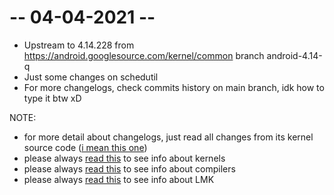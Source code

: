 # -- 04-04-2021 --
* Upstream to 4.14.228 from https://android.googlesource.com/kernel/common branch android-4.14-q
* Just some changes on schedutil
* For more changelogs, check commits history on main branch, idk how to type it btw xD

NOTE:
* for more detail about changelogs, just read all changes from its kernel source code (<a href='https://github.com/ZyCromerZ/begonia/blob/changelogs/README.MD#info-branch-kernel-for-begonia'>i mean this one</a>)
* please always <a href='https://github.com/ZyCromerZ/begonia/blob/changelogs/README.MD#info-kernel'>read this</a> to see info about kernels
* please always <a href='https://github.com/ZyCromerZ/begonia/blob/changelogs/about-compiler.MD'>read this</a> to see info about compilers
* please always <a href='https://github.com/ZyCromerZ/begonia/blob/changelogs/about-lmk.MD'>read this</a> to see info about LMK
